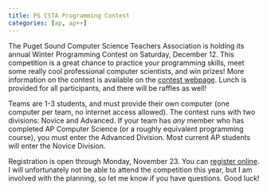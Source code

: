 ```yaml
---
title: PS CSTA Programming Contest
categories: [ap, ap++]
---
```

The Puget Sound Computer Science Teachers Association is holding its annual Winter Programming Contest on Saturday, December 12.  This competition is a great chance to practice your programming skills, meet some really cool professional computer scientists, and win prizes!  More information on the contest is available on the [contest webpage](http://pscsta.org/pscsta-programming-contest/).  Lunch is provided for all participants, and there will be raffles as well!

Teams are 1-3 students, and must provide their own computer (one computer per team, no internet access allowed).  The contest runs with two divisions: Novice and Advanced.  If your team has _any_ member who has completed AP Computer Science (or a roughly equivalent programming course), you must enter the Advanced Division.  Most current AP students will enter the Novice Division.

Registration is open through Monday, November 23.  You can [register online](https://docs.google.com/forms/d/1rXlmDWoWRvs0-GSRP9xR2O0EGJ4DFifRGQcjrUZs70U/viewform).  I will unfortunately not be able to attend the competition this year, but I am involved with the planning, so let me know if you have questions.  Good luck!